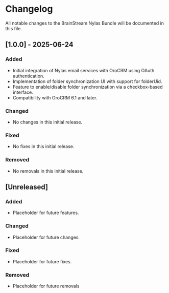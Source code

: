 # Changelog
All notable changes to the BrainStream Nylas Bundle will be documented in this file.

## [1.0.0] - 2025-06-24
### Added
- Initial integration of Nylas email services with OroCRM using OAuth authentication.
- Implementation of folder synchronization UI with support for folderUid.
- Feature to enable/disable folder synchronization via a checkbox-based interface.
- Compatibility with OroCRM 6.1 and later.
### Changed
- No changes in this initial release.
### Fixed
- No fixes in this initial release.
### Removed
- No removals in this initial release.

## [Unreleased]
### Added
- Placeholder for future features.
### Changed
- Placeholder for future changes.
### Fixed
- Placeholder for future fixes.
### Removed
- Placeholder for future removals

